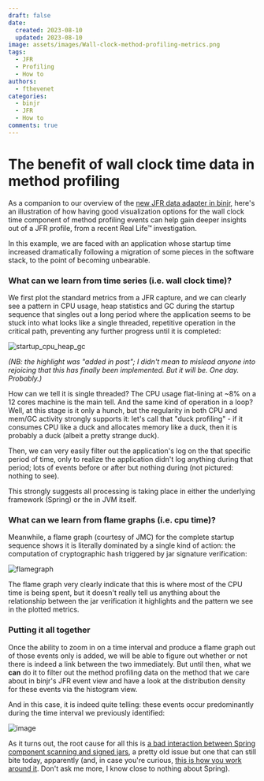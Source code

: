 ```yaml
---
draft: false
date:
  created: 2023-08-10
  updated: 2023-08-10
image: assets/images/Wall-clock-method-profiling-metrics.png
tags:
  - JFR
  - Profiling
  - How to
authors:
  - fthevenet
categories:
  - binjr
  - JFR
  - How to
comments: true
---
```

# The benefit of wall clock time data in method profiling


As a companion to our overview of the [new JFR data adapter in binjr](New-adapter-JFR.md), here's an illustration of how having good visualization options for the wall clock time component of method profiling events can help gain deeper insights out of a JFR profile, from a recent Real Life™  investigation.

In this example, we are faced with an application whose startup time increased dramatically following a migration of some pieces in the software stack, to the point of becoming unbearable.

<!-- more -->

### What can we learn from time series (i.e. wall clock time)?
We first plot the standard metrics from a JFR capture, and we can clearly see a pattern in CPU usage, heap statistics and GC  during the startup sequence that singles out a long period where the application seems to be stuck into what looks like a single threaded, repetitive operation in the critical path, preventing any further progress until it is completed:

![startup_cpu_heap_gc](https://binjr.eu/assets/images/Wall-clock-method-profiling-metrics.png)

*(NB: the highlight was "added in post"; I didn't mean to mislead anyone into rejoicing that this has finally been implemented. But it will be. One day. Probably.)*

How can we tell it is single threaded? The CPU usage flat-lining at ~8% on a 12 cores machine is the main tell. And the same kind of operation in a loop? Well, at this stage is it only a hunch, but the regularity in both CPU and mem/GC activity strongly supports it: let's call that "duck profiling" - if it consumes CPU like a duck and allocates memory like a duck, then it is probably a duck (albeit a pretty strange duck).

Then, we can very easily filter out the application's log on the that specific period of time, only to realize the application didn't log anything during that period; lots of events before or after but nothing during (not pictured: nothing to see). 

This strongly suggests all processing is taking place in either the underlying framework (Spring) or the in JVM itself.

### What can we learn from flame graphs (i.e. cpu time)?

Meanwhile, a flame graph (courtesy of JMC) for the complete startup sequence shows it is literally dominated by a single kind of action: the computation of cryptographic hash triggered by jar signature verification:

![flamegraph](https://binjr.eu/assets/images/Wall-clock-method-profiling-flamegraph.png)


The flame graph very clearly indicate that this is where most of the CPU time is being spent, but it doesn't really tell us anything about the relationship between the jar verification it highlights and the pattern we see in the plotted metrics. 

### Putting it all together

Once the ability to zoom in on a time interval and produce a flame graph out of those events only is added, we will be able to figure out whether or not there is indeed a link between the two immediately. But until then, what we **can** do it to filter out the method profiling data on the method that we care about in binjr's JFR event view and have a look at the distribution density for these events via the histogram view. 

And in this case, it is indeed quite telling: these events occur predominantly during the time interval we previously identified:

![image](https://binjr.eu/assets/images/Wall-clock-method-profiling-events.png)


As it turns out, the root cause for all this is [a bad interaction between Spring component scanning and signed jars](https://github.com/spring-projects/spring-framework/issues/9371), a pretty old issue but one that can still bite today, apparently (and, in case you're curious, [this is how you work around it](https://docs.spring.io/spring-framework/reference/core/beans/classpath-scanning.html#beans-scanning-index). Don't ask me more, I know close to nothing about Spring).
